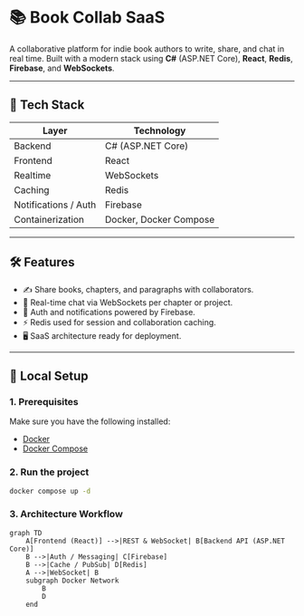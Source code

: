 # 📚 Book Collab SaaS

A collaborative platform for indie book authors to write, share, and chat in real time. Built with a modern stack using **C#** (ASP.NET Core), **React**, **Redis**, **Firebase**, and **WebSockets**.

---

## 🧰 Tech Stack

| Layer        | Technology            |
|-------------|------------------------|
| Backend      | C# (ASP.NET Core)     |
| Frontend     | React                 |
| Realtime     | WebSockets            |
| Caching      | Redis                 |
| Notifications / Auth | Firebase     |
| Containerization | Docker, Docker Compose |

---

## 🛠️ Features

- ✍️ Share books, chapters, and paragraphs with collaborators.
- 💬 Real-time chat via WebSockets per chapter or project.
- 🔐 Auth and notifications powered by Firebase.
- ⚡ Redis used for session and collaboration caching.
- 🖥️ SaaS architecture ready for deployment.

---

## 🔧 Local Setup

### 1. Prerequisites

Make sure you have the following installed:

- [Docker](https://www.docker.com/)
- [Docker Compose](https://docs.docker.com/compose/)

### 2. Run the project

```bash
docker compose up -d
```

### 3. Architecture Workflow

```mermaid
graph TD
    A[Frontend (React)] -->|REST & WebSocket| B[Backend API (ASP.NET Core)]
    B -->|Auth / Messaging| C[Firebase]
    B -->|Cache / PubSub| D[Redis]
    A -->|WebSocket| B
    subgraph Docker Network
        B
        D
    end

